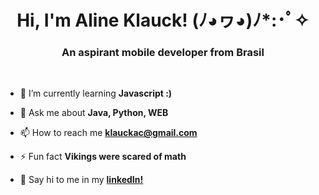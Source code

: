 <h1 align="center">Hi, I'm Aline Klauck! (ﾉ◕ヮ◕)ﾉ*:･ﾟ✧</h1>
<h3 align="center">An aspirant mobile developer from Brasil</h3>

<br>

- 🌱 I’m currently learning **Javascript :)**

- 💬 Ask me about **Java, Python, WEB**

- 📫 How to reach me **klauckac@gmail.com**

- ⚡ Fun fact **Vikings were scared of math**

- 👋 Say hi to me in my **<a href='https://br.linkedin.com/in/alineklauck'>linkedIn!</a>**
